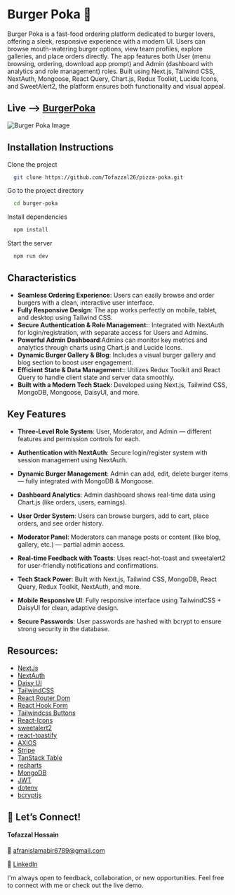 
# Burger Poka 🍔


Burger Poka is a fast-food ordering platform dedicated to burger lovers, offering a sleek, responsive experience with a modern UI. Users can browse mouth-watering burger options, view team profiles, explore galleries, and place orders directly. The app features both User (menu browsing, ordering, download app prompt) and Admin (dashboard with analytics and role management) roles. Built using Next.js, Tailwind CSS, NextAuth, Mongoose, React Query, Chart.js, Redux Toolkit, Lucide Icons, and SweetAlert2, the platform ensures both functionality and visual appeal.

## Live --> [BurgerPoka](https://pizza-poka.vercel.app)

![Burger Poka Image](https://i.ibb.co/2YNdXK9T/burger-poka.png)

## Installation Instructions

Clone the project

```bash
  git clone https://github.com/Tofazzal26/pizza-poka.git
```

Go to the project directory

```bash
  cd burger-poka
```

Install dependencies

```bash
  npm install
```

Start the server

```bash
  npm run dev 
```

## Characteristics

- **Seamless Ordering Experience**: Users can easily browse and order burgers with a clean, interactive user interface.
- **Fully Responsive Design**: The app works perfectly on mobile, tablet, and desktop using Tailwind CSS.
- **Secure Authentication & Role Management:**: Integrated with NextAuth for login/registration, with separate access for Users and Admins.
- **Powerful Admin Dashboard**:Admins can monitor key metrics and analytics through charts using Chart.js and Lucide Icons.
- **Dynamic Burger Gallery & Blog**: Includes a visual burger gallery and blog section to boost user engagement.
- **Efficient State & Data Management:**: Utilizes Redux Toolkit and React Query to handle client state and server data smoothly.
- **Built with a Modern Tech Stack**: Developed using Next.js, Tailwind CSS, MongoDB, Mongoose, DaisyUI, and more.

## Key Features

- **Three-Level Role System**:  User, Moderator, and Admin — different features and permission controls for each.
- **Authentication with NextAuth**: Secure login/register system with session management using NextAuth.
- **Dynamic Burger Management**: Admin can add, edit, delete burger items — fully integrated with MongoDB & Mongoose.

- **Dashboard Analytics**: Admin dashboard shows real-time data using Chart.js (like orders, users, earnings).

- **User Order System**:  Users can browse burgers, add to cart, place orders, and see order history.
- **Moderator Panel**: Moderators can manage posts or content (like blog, gallery, etc.) — partial admin access.
- **Real-time Feedback with Toasts**: Uses react-hot-toast and sweetalert2 for user-friendly notifications and confirmations.

- **Tech Stack Power**:  Built with Next.js, Tailwind CSS, MongoDB, React Query, Redux Toolkit, NextAuth, and more.
- **Mobile Responsive UI**: Fully responsive interface using TailwindCSS + DaisyUI for clean, adaptive design.
- **Secure Passwords**: User passwords are hashed with bcrypt to ensure strong security in the database.



## Resources:
- [NextJs](https://nextjs.org/)
- [NextAuth](https://next-auth.js.org/)
- [Daisy UI](https://daisyui.com/)
- [TailwindCSS](https://tailwindcss.com/)
- [React Router Dom](https://reactrouter.com/en/main)
- [React Hook Form](https://react-hook-form.com/)
- [Tailwindcss Buttons](https://devdojo.com/tailwindcss/buttons)
- [React-Icons](https://react-icons.github.io/react-icons/)
- [sweetalert2](https://sweetalert2.github.io/#download)
- [react-toastify](https://www.npmjs.com/package/react-toastify)
- [AXIOS](https://axios-http.com/docs/intro)
- [Stripe](https://github.com/stripe/react-stripe-js)
- [TanStack Table](https://headlessui.com)
- [recharts](https://www.npmjs.com/package/recharts)
- [MongoDB](https://cloud.mongodb.com)
- [JWT](https://jwt.io/libraries?language=Node.js)
- [dotenv](https://www.npmjs.com/package/dotenv)
- [bcryptjs](https://www.npmjs.com/package/bcryptjs)

## 📣 Let’s Connect!

#### Tofazzal Hossain

📧 afranislamabir6789@gmail.com

🔗 [LinkedIn](https://www.linkedin.com/in/tofazzalhossain-dev)  

I'm always open to feedback, collaboration, or new opportunities. Feel free to connect with me or check out the live demo.

